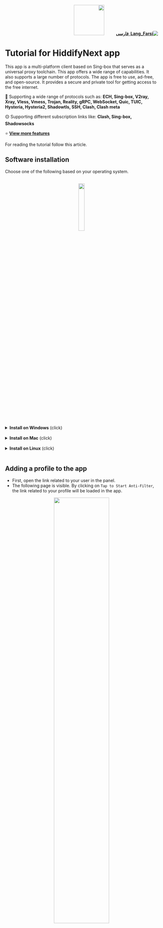 <div dir="rtl" markdown="1">

[**![Lang_Farsi](https://user-images.githubusercontent.com/125398461/234186932-52f1fa82-52c6-417f-8b37-08fe9250a55f.png) &nbsp;فارسی**](https://github.com/hiddify/Hiddify-Server/wiki/%D8%A2%D9%85%D9%88%D8%B2%D8%B4-%DA%A9%D8%A7%D8%B1-%D8%A8%D8%A7-%D9%86%D8%B1%D9%85%E2%80%8C%D8%A7%D9%81%D8%B2%D8%A7%D8%B1-%D9%87%DB%8C%D8%AF%DB%8C%D9%81%D8%A7%DB%8C%E2%80%8C%D9%86%DA%A9%D8%B3%D8%AA)&nbsp;&nbsp;&nbsp;&nbsp;&nbsp;&nbsp;&nbsp;&nbsp;&nbsp;&nbsp;<a href="https://github.com/hiddify/hiddify-config/wiki/All-tutorials-and-videos"><img width="100" src="https://github.com/hiddify/hiddify-config/assets/125398461/8ac5b906-105c-4b98-acf5-0e12e39e33f6" /></a>
</div>

# Tutorial for HiddifyNext app
This app is a multi-platform client based on Sing-box that serves as a universal proxy toolchain. This app offers a wide range of capabilities. It also supports a large number of protocols. The app is free to use, ad-free, and open-source. It provides a secure and private tool for getting access to the free internet.

🚀 Supporting a wide range of protocols such as: 
**ECH, Sing-box, V2ray, Xray, Vless, Vmess, Trojan, Reality, gRPC, WebSocket, Quic, TUIC, Hysteria, Hysteria2, Shadowtls, SSH, Clash, Clash meta**

🟡 Supporting different subscription links like: **Clash, Sing-box, Shadowsocks**

⭐ **[View more features](https://github.com/hiddify/hiddify-next/blob/main/README.md#-main-features)** 

For reading the tutorial follow this article. 

## Software installation

Choose one of the following based on your operating system.

<br>
<div align=center>
 <a href="https://play.google.com/store/apps/details?id=app.hiddify.com"><img width=20% src="https://github.com/hiddify/hiddify-next/blob/main/docs/google-play-badge.png"></a>
</div>
<br>
<details markdown="1"> <summary><b>Install on Windows</b> (click)</summary>

- First download the program from [here](https://app.hiddify.com/win).

- Now run the downloaded file. This Windows security message will appear and you must click `Yes`.

<div align=center>
<img width=30% src="https://github.com/hiddify/Hiddify-Server/assets/125398461/e4174de0-10b5-4b46-9baf-2e302162da5a">

</div>

- In Windows 11, a warning may be displayed like this, click on `More info`.

<div align=center>
<img width=40% src="https://github.com/hiddify/Hiddify-Server/assets/125398461/8a3bc452-004d-4be7-a9bb-21aad90db7fc">

</div>

- Then click `Run Anyway` to open the file.

<div align=center>
<img width=40% src="https://github.com/hiddify/Hiddify-Server/assets/125398461/36293a7c-f56a-4811-8302-474874654b70">

</div>

- In the next step, it displays the installation location of the program, which you can change if needed and click `Next`.

<div align=center>

<img width=60% src="https://github.com/hiddify/Hiddify-Server/assets/125398461/7196a86f-3f74-4177-b611-19b484e0da9a">

</div>

- At this stage, it asks you for more settings, such as creating a shortcut on the desktop and enabling Automatically start the app. You can choose the options you want and click `Next`.

<div align=center>
<img width=60% src="https://github.com/hiddify/Hiddify-Server/assets/125398461/bcac0d1e-f8d8-46d9-bedc-4fe04571a504">

</div>

- Now just click `Install `to start installing the program.

<div align=center>

<img width=60% src="https://github.com/hiddify/Hiddify-Server/assets/125398461/980314df-c907-407c-aa4d-a94d4d492b66">

</div>

- In this way, the program starts to install.


<div align=center>

<img width=60% src="https://github.com/hiddify/Hiddify-Server/assets/125398461/1aee90d0-dde1-4bf8-b673-058fc0e9204a">

</div>

- At the end of the installation, the following window will appear, click `Finish`.

<div align=center>

<img width=60% src="https://github.com/hiddify/Hiddify-Server/assets/125398461/4a8849c5-24f0-4376-be4d-355eb754f395">

</div>


- Now the program is running. If it does not run, run its shortcut on the desktop.

- The first time it will ask you for your language and location settings. Click on `Language `to change the language and click on `Region `to change the region and choose the options you want and run the program.

<div align=center>

<img width=60% src="https://github.com/hiddify/Hiddify-Server/assets/125398461/0d50c68f-d6e5-45f3-b86a-0f0217b29867">

</div>

- `Enable Analytics` help us collect data to improve the app



- In the next step, the program will open.

<div align=center>

<img width=60% src="https://github.com/hiddify/Hiddify-Server/assets/125398461/9ff5d21c-7fbf-4183-96bb-acd12cebf2a8">

</div>

- The next time you run the program, you will always face this page and the previous steps will not be needed.

> Note: As you know, Windows 7 is no longer supported by Microsoft. Therefore, you may encounter problems when installing this program on Windows 7. It is possible that your problem will be solved by installing [this package](https://www.google.com/search?q=%D8%AF%D8%A7%D9%86%D9%84%D9%88%D8%AF+visual+c%2B%2B&sca_esv=570966760&source=hp&ei=IsIeZbLFIsyp5NoPy_2B4As&iflsig=AO6bgOgAAAAAZR7QMkjEd1aXYyjVQxAzwcErW5_B47mY&oq=%D8%AF%D8%A7%D9%86%D9%84%D9%88%D8%AF+visual&gs_lp=Egdnd3Mtd2l6IhPYr9in2YbZhNmI2K8gdmlzdWFsKgIIADIFEAAYgAQyBRAAGIAEMgUQABiABDIFEAAYgAQyBRAAGIAESNY_UP4KWNcycAR4AJABAJgBigOgAZMuqgEEMy0xNrgBA8gBAPgBAagCCsICEBAuGAMYjwEY5QIY6gIYjAPCAhAQABgDGI8BGOUCGOoCGIwDwgILEAAYgAQYsQMYgwHCAgsQLhiABBixAxiDAcICERAuGIAEGLEDGIMBGMcBGNEDwgILEC4YigUYsQMYgwHCAgsQABiKBRixAxiDAcICDhAuGIAEGLEDGMcBGNEDwgIIEAAYgAQYsQPCAgsQLhiDARixAxiABMICERAuGIMBGMcBGLEDGNEDGIAEwgIIEC4YsQMYgATCAgUQLhiABMICBBAAGAM), but if you still could not install the program, we recommend using Windows 10 with 64-bit architecture.

</details>
<br>

<details markdown="1"> <summary><b>Install on Mac</b> (click)</summary>

- First, download the program from [here](https://app.hiddify.com/mac).

- Then find the downloaded file in `Downloads` and open it.

<div align=center>

<img width=60% alt="Downloaded_App" src="https://github.com/hiddify/Hiddify-Server/assets/125398461/e6cbdb24-ef18-49a0-9c40-0f4ea4859def"><center>

</div>

- Now program the file and drop it in `Applications`. With this, the application file will be transferred to the `Applications` section.

<div align=center>
<img width=60% alt="drag_app" src="https://github.com/hiddify/Hiddify-Server/assets/125398461/07fa37b8-fc37-4613-b148-2eb932a3d53a">
</div>

- Now the program is permanently copied to the `Applications`. Double click on it to run.

<div align=center>
<img width="60% alt="App in Application" src="https://github.com/hiddify/Hiddify-Server/assets/125398461/8a32bcd9-367d-4cf1-8951-c764b5f86795">
</div>

- This message is given the first time you open the app because it was downloaded from a source other than the `App Store`.

<div align=center>
<img width=30% alt="Cannot open" src="https://github.com/hiddify/Hiddify-Server/assets/125398461/a65690ed-e169-4c9d-a908-93a4260fddf1">
</div>

- Go to the `Security and Privacy` section and click `Open Anyway` in the `General` tab.

<div align=center>
<img width=60% alt="open for ever" src="https://github.com/hiddify/Hiddify-Server/assets/125398461/97fa1692-5eb2-436c-9070-804a71c3bc81">
</div>

- Now click on `Open`.

<div align=center>
<img width=60% alt="open for ever" src="https://github.com/hiddify/Hiddify-Server/assets/125398461/cbdec7f8-e12e-4613-b51d-9870df2acd49">
</div>

- Go to the `Applications` section again and open the program easily.
- The first time it will ask you for your language and location settings. Click on `Language `to change the language and click on `Region `to change the region and choose the options you want and run the program.

<div align=center>

<img width=60% src="https://github.com/hiddify/Hiddify-Server/assets/125398461/0d50c68f-d6e5-45f3-b86a-0f0217b29867">

</div>

- `Enable Analytics` help us collect data to improve the app

- The program opens like this. 

<div align=center>
<img width=60% alt="Screen Shot 1402-07-10 at 20 26 48" src="https://github.com/hiddify/Hiddify-Server/assets/125398461/4a33feda-ccdd-4cd0-baaa-4e7c32238a9f">
</div>


- From now on, you can easily run the program in the `Applications` section.

</details>
<br>

<details markdown="1"> <summary><b>Install on Linux</b> (click)</summary>

- First, download the program from here.
- Extract the downloaded file from the compressed mode and then check with the following command that it has access to execute.

Assume that the downloaded file is in Downloads in the Home folder, so run the following command.

```
ls -la ~/Downloads/hiddify-linux-x64.AppImage
```

- If the output was as follows,

`rwxr-xr-x 1 user user 26272960 Sep 30 07:55 ~/Downloads/hiddify-linux-x64.AppImage`

It means that it has x or executable permission and you can run it easily. Otherwise, you can run the following command in the terminal to add executive access.


- Now just run the file.
- The first time it will ask you for your language and location settings. Click on `Language `to change the language and click on `Region `to change the region and choose the options you want and run the program.

<div align=center>

<img width=60% src="https://github.com/hiddify/Hiddify-Server/assets/125398461/0d50c68f-d6e5-45f3-b86a-0f0217b29867">

</div>

- `Enable Analytics` help us collect data to improve the app

</details>

<br>

## Adding a profile to the app
- First, open the link related to your user in the panel.
- The following page is visible. By clicking on `Tap to Start Anti-Filter`, the link related to your profile will be loaded in the app.

<div align=center>

<img width=60% src="https://github.com/hiddify/Hiddify-Server/assets/125398461/d39e775c-4817-427b-b11c-6161ecffc81f">

</div>


- If profile link is not added automatically, this page will open. Just click on `Copy Link` to copy the profile link.

<div align=center>

<img width=60% src="https://github.com/hiddify/Hiddify-Server/assets/125398461/e921e0a0-1034-456b-bc9c-fd59fd55503e">

</div>

- Now enter the program and tap on the `+` button on the top left on the `Home` menu, so that the page of adding a new profile appears.


<div align=center>

<img width=60% src="https://github.com/hiddify/Hiddify-Server/assets/125398461/279924ad-9f16-424f-9133-b5096329030a">

</div>

- You can add the copied link in two ways on this page.

> Method 1: Click `Add from clipboard`. The copied link will be added automatically.

<div align=center>

<img width=60% src="https://github.com/hiddify/Hiddify-Server/assets/125398461/e515d2d7-886f-4e33-9764-76b4398fc83b">

</div>


> Method 2: Click on `Add manually`, on the next page enter a desired name in the `Name` field and copy the link in the `URL` field. Then hit the `Save` button.

<div align=center>

<img width=60% src="https://github.com/hiddify/Hiddify-Server/assets/125398461/2931f4c9-c2af-4d61-b0a9-40af563b248f">

</div>


## Add single configs

- For this, go to the user page and click on `All Configs`.

<div align=center>

<img width=60% src="https://github.com/hiddify/Hiddify-Server/assets/125398461/92912b97-38bb-4973-a48d-44a29613598e">

</div>



- In the displayed list, select the single config you want.
- Click `Copy` to copy the config.

<div align=center>

<img width=30% src="https://github.com/hiddify/hiddify-config/assets/125398461/eb4d7cf9-4f1f-4910-acc8-1c7d545ee1eb" />

</div>

- Enter the program and click the `+' button. 
- Tap `Add from clipboard`.

<div align=center>

<img width=60% src="https://github.com/hiddify/Hiddify-Server/assets/125398461/e515d2d7-886f-4e33-9764-76b4398fc83b">

</div>

- The config is added to the program.

## Working with the app

### Connect to the VPN
- When the profile is added, you will see this on the `Home` page.

<div align=center>

<img width=60% src="https://github.com/hiddify/Hiddify-Server/assets/125398461/a69b2807-d9df-4a03-b48f-6f96f21ff377">
</div>

- Just click on the connection button in the middle of the screen to connect the VPN.

<div align=center>

<img width=60% src="https://github.com/hiddify/Hiddify-Server/assets/125398461/484b1f82-63d8-4a9b-b72d-fb78f8ac6da6">
</div>

- If you need to update your profile, click on this button.

<div align=center>

<img width=60% src="https://github.com/hiddify/Hiddify-Server/assets/125398461/e5faed5f-c373-4acb-a33b-991599e2be5a">
</div>


- If you need to change the profile, click on the profile section and select the desired profile from the opened list.

<div align=center>

<img width=60% src="https://github.com/hiddify/Hiddify-Server/assets/125398461/18f8e9e1-34b8-4a3f-b7bd-a70c9f9d9404">
</div>

- In this section you can edit profiles.

<div align=center>

<img width=60% src="https://github.com/hiddify/Hiddify-Server/assets/125398461/c5520e82-aeae-4213-b55b-ecce33bfed0e">
</div>


## Checking and testing proxies
- To view the proxies, first connect the VPN. Then go to the `Proxies` menu.

<div align=center>

<img width=60% src="https://github.com/hiddify/Hiddify-Server/assets/125398461/919020e5-0ed6-4523-8f2f-ece7e6d74219">
</div>


- On this page, the proxies or configs related to the profile, are displayed or you can see the individual configs added to the software.

- The VPN automatically connects to the best proxy based on the test, but you can also choose the desired proxy manually.
- Along with these proxies, their delay is also displayed.
- If you need to test the delay, you should click on its button at the bottom right.

<div align=center>

<img width=60% src="https://github.com/hiddify/Hiddify-Server/assets/125398461/265bd648-4716-4791-80d4-666a2dc4b0b7">
</div>



- You can sort the proxies by name or test result with the upper right button.

<div align=center>

<img width=60% src="https://github.com/hiddify/Hiddify-Server/assets/125398461/95ca6072-96b5-4282-be66-bc8980befded">
</div>


## General settings

* In the `Settings` menu, you can see the `General` settings.

<div align=center>

<img width=60% alt="General-settings" src="https://github.com/hiddify/Hiddify-Server/assets/125398461/4a00ed21-8988-419e-86a2-4ba102d8893f">
</div>


* You can change the language of the software using the `Language` menu.
* By using `Theme Mode` you can choose your desired theme from dark, light or device mode.
* The `Pure Black` button makes the device theme deeply black.
* The `Start on Boot` button is used to run the program when the operating system starts up for the first time.
* The `Silent Start` button causes a window not to be displayed when the software is running, and the software is only displayed in the bottom toolbar after execution.

## Advanced settings
### Enabling TUN

- To activate the tunnel, you must first open the program with admin or root access. This work is different according to different operating systems.
<br>

<details markdown="1"> <summary><b>Opening the app with admin privilege on Windows</b></summary>
- If the program was previously open with non-admin privilege, close the program. That is, right-click on the program icon in the lower toolbar and click `Exit`.
- Now, on the desktop or in the list of `Start` programs, right-click on the program icon and click `Run as administrator`.

<div align=center>

<img width=30% alt="Run ad admin" src="https://github.com/hiddify/Hiddify-Server/assets/125398461/9db385ec-8aba-47f5-a5b7-d2c34899fbc1">

</div>

- The program opens with admin privilege.

</details>
<br>

<details markdown="1"> <summary><b>Opening the app with admin privilege on Mac</b></summary>

- If the program was previously open with non-admin access, close the program. That is, right-click on the program icon in the upper toolbar and click `Exit`.
- Open the terminal.
- Now go to `Applications`. Right click on the program icon and click `Show contents`.
- Go into the `MacOS` folder and grab the `HiddifyNext` file and drop it on the terminal. With this, the address of this file will be placed in the terminal.
- Press `ctrl+a` to go to the start of the line in terminal. Now type `sudo`. For example, you will have

`sudo \Applications\HiddifyNext.app\Contents\MacOS\HiddifyNext`

- Now press `Enter` to run the program with admin privilege.

</details>
<br>

<details markdown="1"> <summary><b>Opening the app with root privilege on Linux</b></summary>

- If the program was previously open with non-admin access, close the program. That is, right-click on the program icon in the toolbar and click `Exit`.
- Now open the terminal and if, for example, the program is in the `Downloads` folder in `Home`, then execute the following command to run the program with root privilege.

```
sudo ~/Downloads/hiddify-linux-x64.AppImage
```

> Note: If the program is in a different path, change the above command accordingly.

</details>
<br>




- Now that the program is opened with admin or root access level, just go to the `Settings` menu.
- Enter the `Config Options` in the `Advanced` section.
- Turn on `Enable TUN` button.

<div align=center>

<img width=60% alt="advanced-setting" src="https://github.com/hiddify/Hiddify-Server/assets/125398461/d624876a-bca9-4d52-b169-cf8f42b86f70">

</div>

- Now go to the `Home` menu and tap the `Connect button` until it turns green.
